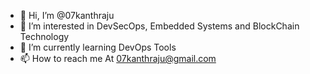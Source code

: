 - 👋 Hi, I’m @07kanthraju
- 👀 I’m interested in DevSecOps, Embedded Systems and BlockChain Technology
- 🌱 I’m currently learning DevOps Tools
- 📫 How to reach me At 07kanthraju@gmail.com

<!---
07kanthraj/07kanthraj is a ✨ special ✨ repository because its `README.md` (this file) appears on your GitHub profile.
You can click the Preview link to take a look at your changes.
--->
